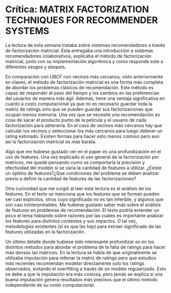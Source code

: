 # Crítica: MATRIX FACTORIZATION TECHNIQUES FOR RECOMMENDER SYSTEMS

La lectura de esta semana trataba sobre sistemas recomendadores a través de factorización matricial. Esta entregaba una introducción a sistemas recomendadores colaborativos, explicaba el método de factorización matricial, junto con su implementación algorítmica y como responde este a diferentes sesgos y ataques. 

En comparación con UBCF con vecinos más cercanos, visto anteriormente en clases, el método de factorización matricial es una forma más completa de abordar los problemas clásicos de recomendación. Este método es capaz de responder al paso del tiempo y los cambios en las preferencias del usuarios de manera más ágil. Además, tiene una ventaja significativa en cuanto a costo computacional ya que no es necesario guardar toda la matriz de ratings sino que se pueden guardar sus factorizaciones que ocupan menos memoria. Una vez que se necesite una recomendación es cosa de sacar el producto punto de la película y el usuario de cada factorización para obtenerla. En el caso de vecinos más cercanos hay que calcular los vecinos y seleccionar los más cercanos para luego obtener un rating estimado. Existen formas para hacer esto menos costoso pero aun así la factorización matricial es más barata.

Algo que me hubiese gustado ver en el paper es una profundización en el uso de features. Una vez explicado el uso general de la factorización por matrices, me quedé pensando como se comportaría la precisión y efectividad del modelo si se varía la cantidad de features a utilizar. ¿Existe un óptimo de features?¿Que condiciones del problema se deben analizar previo a definir la cantidad de features de las factorizaciones?

Otra curiosidad que me surgió al leer esta lectura es el análisis de los features. En el texto se menciona que los features que se forman pueden ser casi explícitos, otros cuyo significado no es tan inferible, y algunos que son casi ininterpretables. Me hubiese gustado saber más sobre el análisis de features en problemas de recomendación. El texto podría extender un poco el tema hablando sobre razones por las cuales es importante analizar los features para distintos contextos y sus impactos. O tal vez, metodologías existentes (si es que las hay) para extraer significado de las features utilizadas en la factorización.  

Un último detalle donde hubiese sido interesante profundizar es en los distintos métodos para abordar el problema de la falta de ratings para hacer más densas las matrices. En la lectura se habla de que originalmente se utilizaba imputación para rellenar la matriz de ratings pero que estudios más recientes recomiendan modelar directamente solo los ratings observados, evitando el overfitting a través de un modelo regularizado. Esto se debe a que la imputación era más costosa, pero jamás se explica si una buena imputación genera resultados más precisos que el último metodo independiente de su costo computacional.